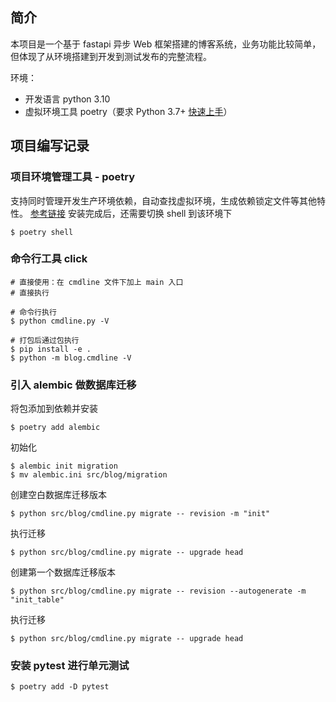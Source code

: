 ## 简介

本项目是一个基于 fastapi 异步 Web 框架搭建的博客系统，业务功能比较简单，但体现了从环境搭建到开发到测试发布的完整流程。

环境：
- 开发语言 python 3.10
- 虚拟环境工具 poetry（要求 Python 3.7+ [快速上手](https://python-poetry.org/docs/)）

## 项目编写记录

### 项目环境管理工具 - poetry
支持同时管理开发生产环境依赖，自动查找虚拟环境，生成依赖锁定文件等其他特性。
[参考链接](https://abeelan.github.io/tech/python/poetry-%E7%8E%AF%E5%A2%83%E7%AE%A1%E7%90%86/)
安装完成后，还需要切换 shell 到该环境下
```shell
$ poetry shell
```

### 命令行工具 click
```shell
# 直接使用：在 cmdline 文件下加上 main 入口
# 直接执行

# 命令行执行
$ python cmdline.py -V

# 打包后通过包执行
$ pip install -e .
$ python -m blog.cmdline -V
```

### 引入 alembic 做数据库迁移
将包添加到依赖并安装
```shell
$ poetry add alembic
```
初始化
```shell
$ alembic init migration
$ mv alembic.ini src/blog/migration
```
创建空白数据库迁移版本
```shell
$ python src/blog/cmdline.py migrate -- revision -m "init"
```
执行迁移
```shell
$ python src/blog/cmdline.py migrate -- upgrade head
```
创建第一个数据库迁移版本
```shell
$ python src/blog/cmdline.py migrate -- revision --autogenerate -m "init_table"
```
执行迁移
```shell
$ python src/blog/cmdline.py migrate -- upgrade head
```

### 安装 pytest 进行单元测试
```shell
$ poetry add -D pytest
```